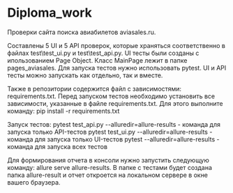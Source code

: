 # Diploma_work
Проверки сайта поиска авиабилетов aviasales.ru.

Составлены 5 UI и 5 API проверок, которые храняться соответственно в файлах test\test_ui.py и test\test_api.py. 
UI тесты были созданы с ипользованием Page Object. 
Класс MainPage лежит в папке pages_aviasales. 
Для запуска тестов нужно использовать pytest. 
UI и API тесты можно запускать как отдельно, так и вместе.

Также в репозитории содержится файл с зависимостями: requirements.txt.
Перед запуском тестов необходимо установить все зависимости, указанные в файле requirements.txt. 
Для этого выполните команду:
pip install -r requirements.txt

Запуск тестов:
pytest test_api.py --alluredir=allure-results - команда для запуска только API-тестов
pytest test_ui.py --alluredir=allure-results - команда для запуска только UI-тестов
pytest --alluredir=allure-results - команда для запуска всех тестов

Для формирования отчета в консоли нужно запустить следующую команду: allure serve allure-results. 
В папке с тестами будет создана папка allure-result и отчет откроется на локальном сервере в окне вашего браузера.
